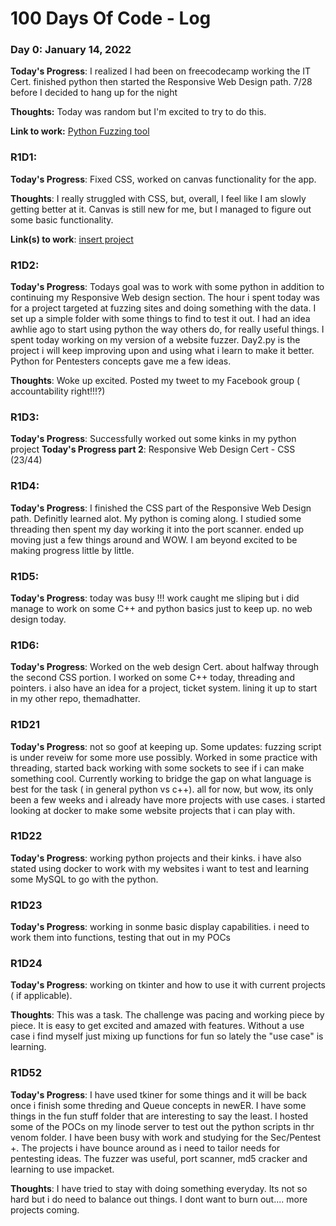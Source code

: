 # 100 Days Of Code - Log

### Day 0: January 14, 2022 

**Today's Progress**: I realized I had been on freecodecamp working the IT Cert. 
finished python then started the Responsive Web Design path.
7/28 before I decided to hang up for the night

 

**Thoughts:** Today was random but I'm excited to try to do this.

**Link to work:** [Python Fuzzing tool](https://github.com/a1c43my/sk8flowthed3v)

### R1D1:

**Today's Progress**: Fixed CSS, worked on canvas functionality for the app.

**Thoughts**: I really struggled with CSS, but, overall, I feel like I am slowly getting better at it. Canvas is still new for me, but I managed to figure out some basic functionality.

**Link(s) to work**: [insert project ](https://github.com/a1c43my/sk8flowthed3v)


### R1D2:

**Today's Progress**:
Todays goal was to work with some python in addition to continuing my Responsive Web design section.
The hour i spent today was for a project targeted at fuzzing sites and doing something with the data. I set up a simple folder with some things to find to test it out.
I had an idea awhlie ago to start using python the way others do, for really useful things. I spent today working on my version of a website fuzzer.
Day2.py is the project i will keep improving upon and using what i learn to make it better. Python for Pentesters concepts gave me a few ideas.

**Thoughts**: Woke up excited. Posted my tweet to my Facebook group ( accountability right!!!?)

### R1D3:

**Today's Progress**: Successfully worked out some kinks in my python project
**Today's Progress part 2**: Responsive Web Design Cert - CSS (23/44)



### R1D4:

**Today's Progress**:
I finished the CSS part of the Responsive Web Design path. Definitly learned alot. My python is coming along. I studied some threading then spent my day working it into the port scanner. ended up moving just a few things around and WOW. I am beyond excited to be making progress little by little.


### R1D5:

**Today's Progress**: today was busy !!! work caught me sliping but i did manage to work on some C++ and python basics just to keep up. no web design today.




### R1D6:

**Today's Progress**: Worked on the web design Cert. about halfway through the second CSS portion. I worked on some C++ today, threading and pointers. i also have an idea for a project, ticket system. lining it up to start in my other repo, themadhatter.

### R1D21

**Today's Progress**: not so goof at keeping up. Some updates: fuzzing script is under reveiw for some more use possibly. Worked in some practice with threading, started back working with some sockets to see if i can make something cool. Currently working to bridge the gap on what language is best for the task ( in general python vs c++). all for now, but wow, its only been a few weeks and i already have more projects with use cases. i started looking at docker to make some website projects that i can play with.

### R1D22

**Today's Progress**: working python projects and their kinks. i have also stated using docker to work with my websites i want to test and learning some MySQL to go with the python.

### R1D23

**Today's Progress**: working in sonme basic display capabilities. i need to work them into functions, testing that out in my POCs


### R1D24

**Today's Progress**: working on tkinter and how to use it with current projects ( if applicable). 

**Thoughts**: This was a task. The challenge was pacing and working piece by piece. It is easy to get excited and amazed with features. Without a use case i find myself just mixing up functions for fun so lately the "use case" is learning. 


### R1D52

**Today's Progress**: I have used tkiner for some things and it will be back once i finish some threding and Queue concepts in newER. I have some things in the fun stuff folder that are interesting to say the least. I hosted some of the POCs on my linode server to test out the python scripts in thr venom folder. I have been busy with work and studying for the Sec/Pentest +.  The projects i have bounce around as i need to tailor needs for pentesting ideas. The fuzzer was useful, port scanner, md5 cracker and learning to use impacket.

**Thoughts**: I have tried to stay with doing something everyday. Its not so hard but i do need to balance out things. I dont want to burn out.... more projects coming. 